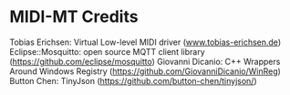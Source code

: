 MIDI-MT Credits
=========================

Tobias Erichsen: Virtual Low-level MIDI driver (www.tobias-erichsen.de)
Eclipse::Mosquitto: open source MQTT client library (https://github.com/eclipse/mosquitto)
Giovanni Dicanio: C++ Wrappers Around Windows Registry (https://github.com/GiovanniDicanio/WinReg)
Button Chen: TinyJson (https://github.com/button-chen/tinyjson/)

